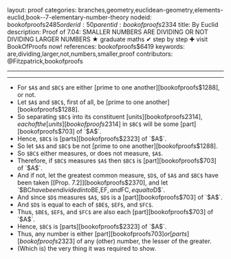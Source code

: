 layout: proof
categories: branches,geometry,euclidean-geometry,elements-euclid,book--7-elementary-number-theory
nodeid: bookofproofs$2485
orderid: 50
parentid: bookofproofs$2334
title: By Euclid
description:  Proof of 7.04: SMALLER NUMBERS ARE DIVIDING OR NOT DIVIDING LARGER NUMBERS &#9733; graduate maths &#10004; step by step &#10010; visit BookOfProofs now!
references: bookofproofs$6419
keywords: are,dividing,larger,not,numbers,smaller,proof
contributors: @Fitzpatrick,bookofproofs

---


---



* For `$A$` and `$BC$` are either [prime to one another][bookofproofs$1288], or not.
* Let `$A$` and `$BC$`, first of all, be [prime to one another][bookofproofs$1288].
* So separating `$BC$` into its constituent [units][bookofproofs$2314], each of the [units][bookofproofs$2314] in `$BC$` will be some [part][bookofproofs$703] of `$A$`.
* Hence, `$BC$` is [parts][bookofproofs$2323] of `$A$`.
* So let `$A$` and `$BC$` be not [prime to one another][bookofproofs$1288].
* So `$BC$` either measures, or does not measure, `$A$`.
* Therefore, if `$BC$` measures `$A$` then `$BC$` is [part][bookofproofs$703] of `$A$`.
* And if not, let the greatest common measure, `$D$`, of `$A$` and `$BC$` have been taken [[Prop. 7.2]][bookofproofs$2370], and let `$BC$` have been divided into `$BE$`, `$EF$`, and `$FC$`, equal to `$D$`.
* And since `$D$` measures `$A$`, `$D$` is a [part][bookofproofs$703] of `$A$`.
* And `$D$` is equal to each of `$BE$`, `$EF$`, and `$FC$`.
* Thus, `$BE$`, `$EF$`, and `$FC$` are also each [part][bookofproofs$703] of `$A$`.
* Hence, `$BC$` is [parts][bookofproofs$2323] of `$A$`.
* Thus, any number is either [part][bookofproofs$703] or [parts][bookofproofs$2323] of any (other) number, the lesser of the greater.
* (Which is) the very thing it was required to show.

